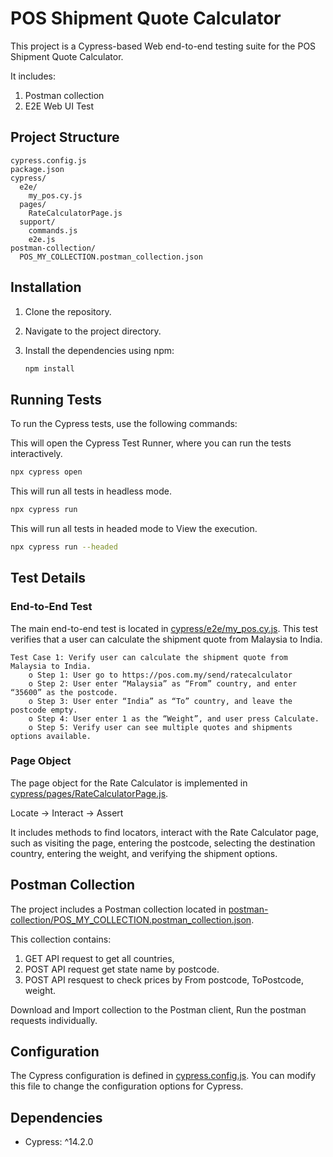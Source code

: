 # POS Shipment Quote Calculator

This project is a Cypress-based Web end-to-end testing suite for the POS Shipment Quote Calculator.

It includes:
1. Postman collection
2. E2E Web UI Test

## Project Structure

```
cypress.config.js
package.json
cypress/
  e2e/
    my_pos.cy.js
  pages/
    RateCalculatorPage.js
  support/
    commands.js
    e2e.js
postman-collection/
  POS_MY_COLLECTION.postman_collection.json
```

## Installation

1. Clone the repository.
2. Navigate to the project directory.
3. Install the dependencies using npm:

    ```sh
    npm install
    ```

## Running Tests

To run the Cypress tests, use the following commands:

This will open the Cypress Test Runner, where you can run the tests interactively.

  ```sh
  npx cypress open
  ```

This will run all tests in headless mode.

  ```sh
  npx cypress run
  ```

This will run all tests in headed mode to View the execution.

  ```sh
  npx cypress run --headed 
  ```


## Test Details

### End-to-End Test

The main end-to-end test is located in [cypress/e2e/my_pos.cy.js](cypress/e2e/my_pos.cy.js). This test verifies that a user can calculate the shipment quote from Malaysia to India.

    Test Case 1: Verify user can calculate the shipment quote from Malaysia to India.
        o Step 1: User go to https://pos.com.my/send/ratecalculator
        o Step 2: User enter “Malaysia” as “From” country, and enter “35600” as the postcode.
        o Step 3: User enter “India” as “To” country, and leave the postcode empty.
        o Step 4: User enter 1 as the “Weight”, and user press Calculate.
        o Step 5: Verify user can see multiple quotes and shipments options available.

### Page Object

The page object for the Rate Calculator is implemented in [cypress/pages/RateCalculatorPage.js](cypress/pages/RateCalculatorPage.js). 

Locate -> Interact -> Assert

It includes methods to find locators, interact with the Rate Calculator page, such as visiting the page, entering the postcode, selecting the destination country, entering the weight, and verifying the shipment options.

## Postman Collection

The project includes a Postman collection located in [postman-collection/POS_MY_COLLECTION.postman_collection.json](postman-collection/POS_MY_COLLECTION.postman_collection.json).


This collection contains:
  1. GET API request to get all countries, 
  2. POST API request get state name by postcode.
  3. POST API resquest to check prices by From postcode, ToPostcode, weight.

Download and Import collection to the Postman client, Run the postman requests individually.

## Configuration

The Cypress configuration is defined in [cypress.config.js](cypress.config.js). You can modify this file to change the configuration options for Cypress.

## Dependencies

- Cypress: ^14.2.0